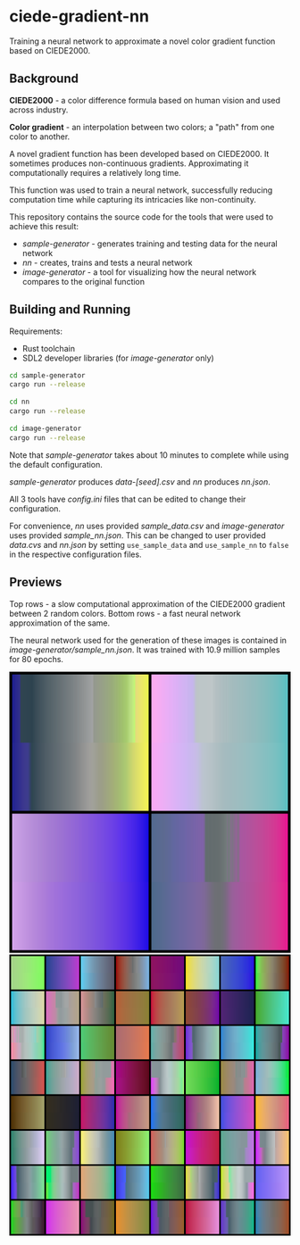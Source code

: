 # ciede-gradient-nn
Training a neural network to approximate a novel color gradient function based on CIEDE2000.

## Background
**CIEDE2000** - a color difference formula based on human vision and used across industry.

**Color gradient** - an interpolation between two colors; a "path" from one color to another.

A novel gradient function has been developed based on CIEDE2000. It sometimes produces non-continuous gradients. Approximating it computationally requires a relatively long time.

This function was used to train a neural network, successfully reducing computation time while capturing its intricacies like non-continuity.

This repository contains the source code for the tools that were used to achieve this result:
 * *sample-generator* - generates training and testing data for the neural network
 * *nn* - creates, trains and tests a neural network
 * *image-generator* - a tool for visualizing how the neural network compares to the original function

## Building and Running

Requirements:
 * Rust toolchain
 * SDL2 developer libraries (for *image-generator* only)

```bash
cd sample-generator
cargo run --release
```
```bash
cd nn
cargo run --release
```
```bash
cd image-generator
cargo run --release
```

Note that *sample-generator* takes about 10 minutes to complete while using the default configuration.

*sample-generator* produces *data-[seed].csv* and *nn* produces *nn.json*.

All 3 tools have *config.ini* files that can be edited to change their configuration.

For convenience, *nn* uses provided *sample_data.csv* and *image-generator* uses provided *sample_nn.json*. This can be changed to user provided *data.cvs* and *nn.json* by setting `use_sample_data` and `use_sample_nn` to `false` in the respective configuration files.

## Previews
Top rows - a slow computational approximation of the CIEDE2000 gradient between 2 random colors. Bottom rows - a fast neural network approximation of the same.

The neural network used for the generation of these images is contained in *image-generator/sample_nn.json*. It was trained with 10.9 million samples for 80 epochs.

![preview](previews/gradients.png)
![preview](previews/gradients2.png)
